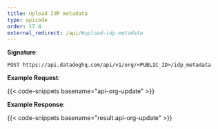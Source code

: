 ```yaml
---
title: Upload IdP metadata
type: apicode
order: 17.4
external_redirect: /api/#upload-idp-metadata
---
```


**Signature**:

`POST https://api.datadoghq.com/api/v1/org/<PUBLIC_ID>/idp_metadata`

**Example Request**:

{{< code-snippets basename="api-org-update" >}}

**Example Response**:

{{< code-snippets basename="result.api-org-update" >}}

